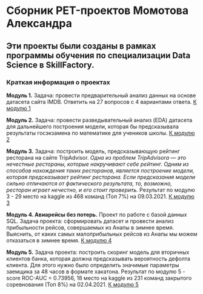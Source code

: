 # Сборник PET-проектов Момотова Александра

## Эти проекты были созданы в рамках программы обучения по специализации Data Science в SkillFactory.

### Краткая информация о проектах

**Модуль 1.** Задача: провести предварительный анализ данных на основе датасета сайта IMDB. Ответить на 27 вопросов с 4 вариантами ответа. [К модулю 1](https://github.com/Alexandr-M-85/SF-DS/tree/main/module_1)

**Модуль 2.** Задача: провести разведывательный анализ (EDA) датасета для дальнейшего построения модели, которая бы предсказывала результаты госэкзамена по математике для учеников школы. [К модулю 2](https://github.com/Alexandr-M-85/SF-DS/tree/main/module_2)

**Модуль 3.** Задача: построить модель, предсказывающую рейтинг ресторана на сайте TripAdvisor.
*Одна из проблем TripAdvisorа — это нечестные рестораны, которые накручивают себе рейтинг. Одним из способов нахождения таких ресторанов, является построение модели, которая предсказывает рейтинг ресторана. Если предсказания модели сильно отличаются от фактического результата, то, возможно, ресторан играет нечестно, и его стоит проверить.*
Результат по модулю 3 - 29 место на kaggle из 468 команд (Топ 7%) на 09.03.2021. [К модулю 3](https://github.com/Alexandr-M-85/SF-DS/tree/main/module_3)

**Модуль 4. Авиарейсы без потерь.** Проект по работе с базой данных SQL. Задача проекта: сформировать датасет и провести анализ прибыльности рейсов, совершаемых из Анапы в зимнее время. Выяснить, от каких самых малоприбыльных рейсов из Анапы мы можем отказаться в зимнее время. [К модулю 4](https://github.com/Alexandr-M-85/SF-DS/tree/main/module_4)

**Модуль 5.** Задача проекта: построить скоринг модель для вторичных клиентов банка, которая должна предсказывать вероятность дефолта клиента. Для этого нужно было определить значимые параметры заемщика за 48 часов в формате хакатона. Результат по модулю 5 - score ROC-AUC = 0.73956, 18 место на kaggle из 231 команд закрытого соревнования (Топ 8%) на 02.04.2021. [К модулю 5](https://github.com/Alexandr-M-85/SF-DS/tree/main/module_5)
